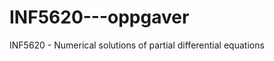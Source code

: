 INF5620---oppgaver
==================

INF5620 - Numerical solutions of partial differential equations